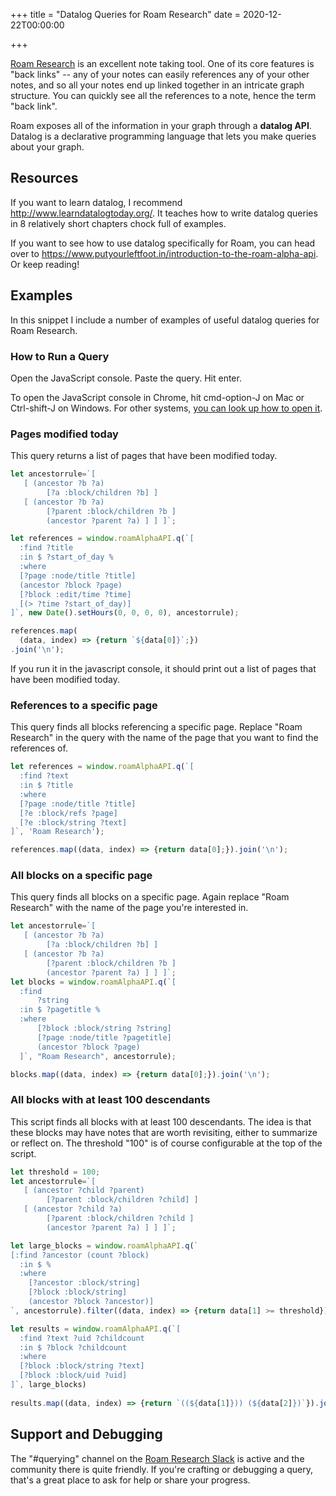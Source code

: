 +++
title = "Datalog Queries for Roam Research"
date = 2020-12-22T00:00:00

+++

[Roam Research](https://roamresearch.com/) is an excellent note taking tool. One of its core features is "back links" -- any of your notes can easily references any of your other notes, and so all your notes end up linked together in an intricate graph structure. You can quickly see all the references to a note, hence the term "back link".

Roam exposes all of the information in your graph through a **datalog API**. Datalog is a declarative programming language that lets you make queries about your graph.

## Resources

If you want to learn datalog, I recommend http://www.learndatalogtoday.org/. It teaches how to write datalog queries in 8 relatively short chapters chock full of examples.

If you want to see how to use datalog specifically for Roam, you can head over to https://www.putyourleftfoot.in/introduction-to-the-roam-alpha-api. Or keep reading!

## Examples

In this snippet I include a number of examples of useful datalog queries for Roam Research.

### How to Run a Query

Open the JavaScript console. Paste the query. Hit enter.

To open the JavaScript console in Chrome, hit cmd-option-J on Mac or Ctrl-shift-J on Windows. For other systems, [you can look up how to open it](https://www.google.com/search?q=how%20to%20open%20the%20javascript%20console).

### Pages modified today

This query returns a list of pages that have been modified today.

```javascript
let ancestorrule=`[ 
   [ (ancestor ?b ?a) 
        [?a :block/children ?b] ] 
   [ (ancestor ?b ?a) 
        [?parent :block/children ?b ] 
        (ancestor ?parent ?a) ] ] ]`;

let references = window.roamAlphaAPI.q(`[
  :find ?title
  :in $ ?start_of_day %
  :where
  [?page :node/title ?title]
  (ancestor ?block ?page)
  [?block :edit/time ?time]
  [(> ?time ?start_of_day)]
]`, new Date().setHours(0, 0, 0, 0), ancestorrule);

references.map(
  (data, index) => {return `${data[0]}`;})
.join('\n');
```

If you run it in the javascript console, it should print out a list of pages that have been modified today.

### References to a specific page

This query finds all blocks referencing a specific page. Replace "Roam Research" in the query with the name of the page that you want to find the references of.

```javascript
let references = window.roamAlphaAPI.q(`[
  :find ?text
  :in $ ?title
  :where
  [?page :node/title ?title]
  [?e :block/refs ?page]
  [?e :block/string ?text]
]`, 'Roam Research');

references.map((data, index) => {return data[0];}).join('\n');
```

### All blocks on a specific page

This query finds all blocks on a specific page. Again replace "Roam Research" with the name of the page you're interested in.

```javascript
let ancestorrule=`[ 
   [ (ancestor ?b ?a) 
        [?a :block/children ?b] ] 
   [ (ancestor ?b ?a) 
        [?parent :block/children ?b ] 
        (ancestor ?parent ?a) ] ] ]`;
let blocks = window.roamAlphaAPI.q(`[ 
  :find 
      ?string
  :in $ ?pagetitle % 
  :where 
      [?block :block/string ?string] 
      [?page :node/title ?pagetitle] 
      (ancestor ?block ?page)
  ]`, "Roam Research", ancestorrule);

blocks.map((data, index) => {return data[0];}).join('\n');
```

### All blocks with at least 100 descendants

This script finds all blocks with at least 100 descendants. The idea is that these blocks may have notes that are worth revisiting, either to summarize or reflect on. The threshold "100" is of course configurable at the top of the script.

```javascript
let threshold = 100;
let ancestorrule=`[ 
   [ (ancestor ?child ?parent) 
        [?parent :block/children ?child] ]
   [ (ancestor ?child ?a) 
        [?parent :block/children ?child ] 
        (ancestor ?parent ?a) ] ] ]`;

let large_blocks = window.roamAlphaAPI.q(`
[:find ?ancestor (count ?block)
  :in $ % 
  :where 
    [?ancestor :block/string]
    [?block :block/string]
    (ancestor ?block ?ancestor)]
`, ancestorrule).filter((data, index) => {return data[1] >= threshold});

let results = window.roamAlphaAPI.q(`[
  :find ?text ?uid ?childcount
  :in $ ?block ?childcount
  :where
  [?block :block/string ?text]
  [?block :block/uid ?uid]
]`, large_blocks)
  
results.map((data, index) => {return `((${data[1]})) (${data[2]})`}).join('\n');
```

## Support and Debugging

The "#querying" channel on the [Roam Research Slack](https://roamresearch.slack.com/) is active and the community there is quite friendly. If you're crafting or debugging a query, that's a great place to ask for help or share your progress.

